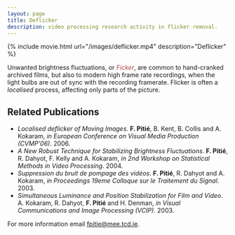 ```yaml
---
layout: page
title: Deflicker
description: video processing research activity in flicker removal. 
---
```


{% include movie.html url="/images/deflicker.mp4" description="Deflicker" %}


<p class="message">
Unwanted brightness fluctuations, or <em style="color:#ac4142">Ficker</em>, are  common to hand-cranked archived films, but also to modern high frame rate recordings, when the light bulbs are out of sync with the recording framerate. Flicker is often a <em>localised</em> process, affecting only parts of the picture.
</p>


## Related Publications

*  _*Localised deflicker of Moving Images*_. __F. Pitié__, B. Kent, B. Collis and A. Kokaram, _in European Conference on Visual Media Production (CVMP'06)_. 2006. 
*  _A New Robust Technique for Stabilizing Brightness Fluctuations_. __F. Pitié__, R. Dahyot, F. Kelly and A. Kokaram, _in 2nd Workshop on Statistical Methods in Video Processing_. 2004. 
*  _Suppression du bruit de pompage des vidéos_. __F. Pitié__, R. Dahyot and A. Kokaram, _in Proceedings 19eme Colloque sur le Traitement du Signal_. 2003. 
*  _Simultaneous Luminance and Position Stabilization for Film and Video_. A. Kokaram, R. Dahyot, __F. Pitié__ and H. Denman, _in Visual Communications and Image Processing (VCIP)_. 2003. 

For more information email <fpitie@mee.tcd.ie>.

